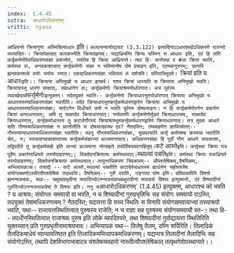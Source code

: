 ```yaml
---
index:  1.4.45
sutra:  आधारोऽधिकरणम्
vritti:  nyasa
---
```


`आध्रियन्ते क्रियागुणा अस्मिन्नित्याधारः` इति। `अध्यायन्यायोद्यावट (3.3.122) इत्यादिनाऽऽधारशब्दोऽधिकरणे घञन्तो व्यत्पादित-। क्रियापेक्षत्वत् कारकस्येति क्रियाग्रहणम्। यद्याध्रियन्ति क्रिया यस्मिन् स आधारः इति, एवं हि सति कर्तृकर्मणोरेवाधिकरणसंज्ञा प्रसज्येत, तयोरेव हि क्रिया आध्रियन्ते। तथा हि- कर्त्तस्था व #आ क्रिया भवति, कर्मस्था वा, अनवकाशत्वात् कर्त्तृकर्मणोः संज्ञा न भविष्यत्येष दोष प्रसङग् इति, एतच्चानुत्तरम्; सत्यपि ह्यनवकाशत्वे तयोः पर्यायः स्यात्। एकदाधिकरणसंज्ञा भवितव्यं तं दर्शयति। प्रतिराभिमुख्ये। `क्रियां प्रति य आधारः` इति।। क्रियाया अभिमुखो य आधार इत्यर्थः। यश्च क्रियां धारयति स क्रियाया अभिमुखो भवति। क्रियायास्तु धारणं साक्षात्, व्यवधानेन वा; कर्त्तृकर्मणोः क्रियाश्रययोर्धारणात्। अत्र पूर्वस्य व्यवच्छेदार्थं `कर्त्तृर्मणोः` इत्युक्तम्।
तदेतदुक्तं भवति-- कर्त्तृकर्मणोः क्रियाधारभूतयोर्धारणात् क्रियाया अभिमुखो य आधारस्तस्याधिकरणसंज्ञा भवतीति। तदेवं क्रियाधारभूतकर्त्तृकर्मधारणद्वारेण क्रियाया अभिमुखो य आधारस्तस्याधिकरणसंज्ञा; यतोऽनेन विधीयते ततो न भवति पूर्वस्य दोषप्रसङ्गः। न हि कर्त्तृकर्मणोरनेन प्रकारेण क्रियां प्रत्याधारत्वम्; अपि तु साक्षादेव क्रियाधारणात्। नन्वेवमपि कर्त्तृकर्मणोर्मुख्यं क्रियाधारत्वम्, साक्षादेव क्रियाधारणात्, कर्त्तृकर्माधारस्य तु कटादेर्गौणत्वं क्रियाश्रयभूतकर्त्तृकर्मधारणद्वारेण क्रियाधारणात्। तत्र मुख्य आधारे सति गौणस्याधिकरणसंज्ञा न प्राप्नोतीति स दोषसत्दवस्थ एव? नैतदस्ति; तमब्ग्रहणेन ज्ञापितमेतत्-- गौणस्याप्याधारस्याधिकरणसंज्ञा भवतीति। भवतु गौणस्याधिकरणसंज्ञा, मुख्यस्यापि कर्त्तृ कर्मणश्च कस्मान्न भवतीति चेत्, न; परत्वादनवकाशत्वाच्च कर्त्तृकर्मसंज्ञाभ्यां बाध्यमानत्वात्। अधिकरणसंज्ञा हि पूर्वो गौण आधारे सावकाशा, तद्विपरीते तु कर्त्तृकर्मसंज्ञे इति ताभ्यां बाध्यमाना नोत्सहते तयोर्विषयमवगाहितुम्।
`कटे आस्ते` इति। कर्त्तृस्था क्रिया यत्र पूर्वेण प्रकारेणाध्रियते तस्योदाहरणम्;; विक्लेदनक्रियायाः कर्मस्थत्वात्। `स्थाल्यां पचति` इति। कर्मस्था क्रिया यत्राध्रियते तस्योदाहरणम्; विक्लेदनक्रियाया कर्मस्थत्वात्।
तत्पुनरधिकरणं त्रिप्रकारम्-- औपश्लेषिकम्,वैषयिकम्, अभिव्यापकञ्च। तत्राद्ये -- कटे आस्ते,स्थाल्यां पचतीति कटादेर्पयाधारस्य ह्याधेयेन सहोपश्लेषः संयोगलक्षणोऽस्तीत्यौपश्लेषिकं तद्भवति। वैषयिकम्-- गुरौ वसति, गङ्गायां घोष इति। प्रतिवसतीति विषयो ह्यनन्यत्रभावः, यथा-- चक्षुष्वप्रभृतीनां रूपादिभ्योऽनन्यत्रभावाच्चक्षुरादीनां रूपादयो विषया इत्युच्यन्ते, एवं शिष्यादीनां गुर्वादिभ्योऽनन्यत्रभावादेषां ते विषया इति। ननु च `आधारोऽधिकरणम्` (1.4.45) इत्युक्तम्, आधारश्च को भवति ? य आश्रयः; संयोगतः समवायो वा भवति, न च शिष्यादीनां गुरुप्रभृतिभिः सह संयोगः समवायो वाऽस्ति, तदयुक्तं तेषामधिकरणत्वम् ? नैतदस्ति; यदायत्ता हि यस्य स्थितिः स विनापि संयोगसमवायाभ्यां तस्याश्रयो भवति, यथा-- राजायत्तस्थितित्वात् पुरुषस्य राजेति; न च राज्ञा सह पुरुषस्य संयोगसमवायौ स्त-। तथा हि-- तदधीनस्थितित्वात् राजाश्रयः पुरुष इति लोके व्यपदिश्यते, तथा शिष्यादीनां गुर्वाद्यायत्ता स्थितिरिति युक्तस्तान् प्रति गुरुप्रभृतीनामाश्रयभावः। अभिव्यापकं यथा-- तिलेषु तैलम्, दघ्नि सर्पिरिति। तिलादिकं तैलदिकमाधेयं व्याप्यावतिष्ठत इति तिलादिकमभिव्यापकमधिकरणम्। यद्यप्यत्र तिलादीनां तैलादिभिः सह संयोगोऽस्ति, तथापि देशविभागाभावादत्र संश्लेषव्यवहारो नास्तीत्यौपश्लेषिकात् तत्पृथगेवोपस्थाप्यते।।

